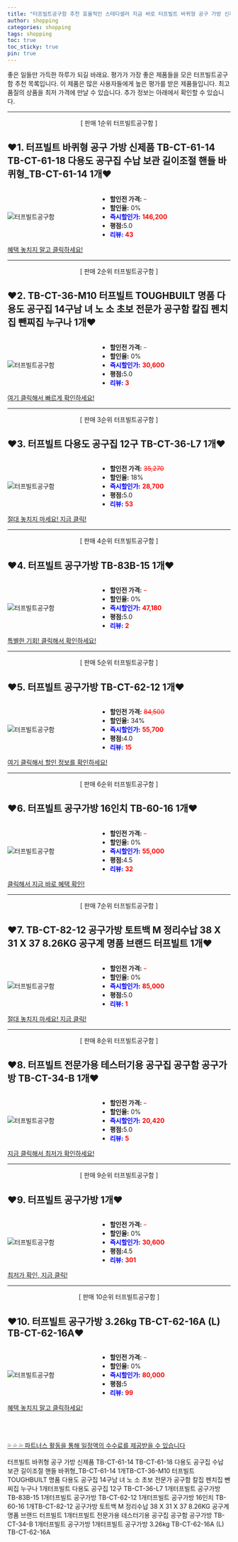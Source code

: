 ```yaml
---
title: "터프빌트공구함 추천 효율적인 스테디셀러 지금 바로 터프빌트 바퀴형 공구 가방 신제품"
author: shopping
categories: shopping
tags: shopping
toc: true
toc_sticky: true
pin: true
---
```

좋은 일들만 가득한 하루가 되길 바래요. 평가가 가장 좋은 제품들을 모은 터프빌트공구함 추천 목록입니다. 이 제품은 많은 사용자들에게 높은 평가를 받은 제품들입니다. 최고 품질의 상품을 최저 가격에 만날 수 있습니다. 추가 정보는 아래에서 확인할 수 있습니다.

---
<p class="toplist" style="margin: 0 auto; display: block; width: fit-content;">[ 판매 1순위 터프빌트공구함 ]</p>

<h2><strong>❤️1. 터프빌트 바퀴형 공구 가방 신제품 TB-CT-61-14 TB-CT-61-18 다용도 공구집 수납 보관 길이조절 핸들 바퀴형_TB-CT-61-14 1개❤️</strong></h2>

<div style="display: flex; align-items: center;">
    <div style="flex: 0.4;">
        <img src="https://thumbnail10.coupangcdn.com/thumbnails/remote/230x230ex/image/vendor_inventory/e353/06b6c612aacad148e415f0f379a3ed22bae455fd977066ad39b22a314eec.jpg" alt="터프빌트공구함" style="max-width: 100%;">
    </div>
    <div style="flex: 0.6; margin-left: 10px;">
        <ul>
            <li><strong>할인전 가격:</strong> <del style="color: red;">-</del></li>
            <li><strong>할인율:</strong> 0%</li>
            <li><span style='color:blue'><strong>즉시할인가:</strong></span> <span style='color:red'><strong>146,200</strong></span></li>
            <li><strong>평점:</strong>5.0</li>
            <li><span style='color:blue'><strong>리뷰:</strong></span> <span style='color:red'><strong>43</strong></span></li>
        </ul>
    </div>
</div>
<div class="center">
    <a href="https://selin100587001.github.io?lptag=AF9450613&subid=githubio&pageKey=5509971737&traceid=V0-153&itemId=8585612166&vendorItemId=87904507414" class="myButton">
        혜택 놓치지 말고 클릭하세요!
    </a>
</div>


---
<p class="toplist" style="margin: 0 auto; display: block; width: fit-content;">[ 판매 2순위 터프빌트공구함 ]</p>

<h2><strong>❤️2. TB-CT-36-M10 터프빌트 TOUGHBUILT 명품 다용도 공구집 14구남 녀 노 소 초보 전문가 공구함 칼집 펜치집 뺀찌집 누구나 1개❤️</strong></h2>

<div style="display: flex; align-items: center;">
    <div style="flex: 0.4;">
        <img src="https://thumbnail9.coupangcdn.com/thumbnails/remote/230x230ex/image/vendor_inventory/a445/cb4f1037887e2a3a0ab1712290123b9d0dc696356e24dfd61dac64824140.jpg" alt="터프빌트공구함" style="max-width: 100%;">
    </div>
    <div style="flex: 0.6; margin-left: 10px;">
        <ul>
            <li><strong>할인전 가격:</strong> <del style="color: red;">-</del></li>
            <li><strong>할인율:</strong> 0%</li>
            <li><span style='color:blue'><strong>즉시할인가:</strong></span> <span style='color:red'><strong>30,600</strong></span></li>
            <li><strong>평점:</strong>5.0</li>
            <li><span style='color:blue'><strong>리뷰:</strong></span> <span style='color:red'><strong>3</strong></span></li>
        </ul>
    </div>
</div>
<div class="center">
    <a href="https://selin100587001.github.io?lptag=AF9450613&subid=githubio&pageKey=8115659919&traceid=V0-153&itemId=23007995422&vendorItemId=90678638506" class="myButton">
        여기 클릭해서 빠르게 확인하세요!
    </a>
</div>


---
<p class="toplist" style="margin: 0 auto; display: block; width: fit-content;">[ 판매 3순위 터프빌트공구함 ]</p>

<h2><strong>❤️3. 터프빌트 다용도 공구집 12구 TB-CT-36-L7 1개❤️</strong></h2>

<div style="display: flex; align-items: center;">
    <div style="flex: 0.4;">
        <img src="https://thumbnail7.coupangcdn.com/thumbnails/remote/230x230ex/image/retail/images/2024/01/16/16/3/9383927e-956a-4854-bdbf-732280adafde.jpg" alt="터프빌트공구함" style="max-width: 100%;">
    </div>
    <div style="flex: 0.6; margin-left: 10px;">
        <ul>
            <li><strong>할인전 가격:</strong> <del style="color: red;">35,270</del></li>
            <li><strong>할인율:</strong> 18%</li>
            <li><span style='color:blue'><strong>즉시할인가:</strong></span> <span style='color:red'><strong>28,700</strong></span></li>
            <li><strong>평점:</strong>5.0</li>
            <li><span style='color:blue'><strong>리뷰:</strong></span> <span style='color:red'><strong>53</strong></span></li>
        </ul>
    </div>
</div>
<div class="center">
    <a href="https://selin100587001.github.io?lptag=AF9450613&subid=githubio&pageKey=7837779912&traceid=V0-153&itemId=21328488104&vendorItemId=88387118052" class="myButton">
        절대 놓치지 마세요! 지금 클릭!
    </a>
</div>


---
<p class="toplist" style="margin: 0 auto; display: block; width: fit-content;">[ 판매 4순위 터프빌트공구함 ]</p>

<h2><strong>❤️4. 터프빌트 공구가방 TB-83B-15 1개❤️</strong></h2>

<div style="display: flex; align-items: center;">
    <div style="flex: 0.4;">
        <img src="https://thumbnail7.coupangcdn.com/thumbnails/remote/230x230ex/image/vendor_inventory/66cd/5bc55ab780530c08143f9f5aeb52f22d7bf48b2474b889668e4768e07b25.jpg" alt="터프빌트공구함" style="max-width: 100%;">
    </div>
    <div style="flex: 0.6; margin-left: 10px;">
        <ul>
            <li><strong>할인전 가격:</strong> <del style="color: red;">-</del></li>
            <li><strong>할인율:</strong> 0%</li>
            <li><span style='color:blue'><strong>즉시할인가:</strong></span> <span style='color:red'><strong>47,180</strong></span></li>
            <li><strong>평점:</strong>5.0</li>
            <li><span style='color:blue'><strong>리뷰:</strong></span> <span style='color:red'><strong>2</strong></span></li>
        </ul>
    </div>
</div>
<div class="center">
    <a href="https://selin100587001.github.io?lptag=AF9450613&subid=githubio&pageKey=7728811525&traceid=V0-153&itemId=20763058897&vendorItemId=89231620811" class="myButton">
        특별한 기회! 클릭해서 확인하세요!
    </a>
</div>


---
<p class="toplist" style="margin: 0 auto; display: block; width: fit-content;">[ 판매 5순위 터프빌트공구함 ]</p>

<h2><strong>❤️5. 터프빌트 공구가방 TB-CT-62-12 1개❤️</strong></h2>

<div style="display: flex; align-items: center;">
    <div style="flex: 0.4;">
        <img src="https://thumbnail8.coupangcdn.com/thumbnails/remote/230x230ex/image/retail/images/2023/06/28/14/3/ebaf9050-f7b3-4470-ae9f-3a727695ea4d.jpg" alt="터프빌트공구함" style="max-width: 100%;">
    </div>
    <div style="flex: 0.6; margin-left: 10px;">
        <ul>
            <li><strong>할인전 가격:</strong> <del style="color: red;">84,500</del></li>
            <li><strong>할인율:</strong> 34%</li>
            <li><span style='color:blue'><strong>즉시할인가:</strong></span> <span style='color:red'><strong>55,700</strong></span></li>
            <li><strong>평점:</strong>4.0</li>
            <li><span style='color:blue'><strong>리뷰:</strong></span> <span style='color:red'><strong>15</strong></span></li>
        </ul>
    </div>
</div>
<div class="center">
    <a href="https://selin100587001.github.io?lptag=AF9450613&subid=githubio&pageKey=7429864721&traceid=V0-153&itemId=19294483308&vendorItemId=86409152415" class="myButton">
        여기 클릭해서 할인 정보를 확인하세요!
    </a>
</div>


---
<p class="toplist" style="margin: 0 auto; display: block; width: fit-content;">[ 판매 6순위 터프빌트공구함 ]</p>

<h2><strong>❤️6. 터프빌트 공구가방 16인치 TB-60-16 1개❤️</strong></h2>

<div style="display: flex; align-items: center;">
    <div style="flex: 0.4;">
        <img src="https://thumbnail6.coupangcdn.com/thumbnails/remote/230x230ex/image/vendor_inventory/86e3/109e89703bfaa67d656e962472f58b7c1e993bd9c9c789393eed322ba87f.JPG" alt="터프빌트공구함" style="max-width: 100%;">
    </div>
    <div style="flex: 0.6; margin-left: 10px;">
        <ul>
            <li><strong>할인전 가격:</strong> <del style="color: red;">-</del></li>
            <li><strong>할인율:</strong> 0%</li>
            <li><span style='color:blue'><strong>즉시할인가:</strong></span> <span style='color:red'><strong>55,000</strong></span></li>
            <li><strong>평점:</strong>4.5</li>
            <li><span style='color:blue'><strong>리뷰:</strong></span> <span style='color:red'><strong>32</strong></span></li>
        </ul>
    </div>
</div>
<div class="center">
    <a href="https://selin100587001.github.io?lptag=AF9450613&subid=githubio&pageKey=4899590184&traceid=V0-153&itemId=6391028029&vendorItemId=85981704110" class="myButton">
        클릭해서 지금 바로 혜택 확인!
    </a>
</div>


---
<p class="toplist" style="margin: 0 auto; display: block; width: fit-content;">[ 판매 7순위 터프빌트공구함 ]</p>

<h2><strong>❤️7. TB-CT-82-12 공구가방 토트백 M 정리수납 38 X 31 X 37 8.26KG 공구계 명품 브랜드 터프빌트 1개❤️</strong></h2>

<div style="display: flex; align-items: center;">
    <div style="flex: 0.4;">
        <img src="https://thumbnail8.coupangcdn.com/thumbnails/remote/230x230ex/image/vendor_inventory/d594/ab23d73fbab3f61d5e9eacd81ddc15c8893705e5a6df5c27912555e49e2f.jpeg" alt="터프빌트공구함" style="max-width: 100%;">
    </div>
    <div style="flex: 0.6; margin-left: 10px;">
        <ul>
            <li><strong>할인전 가격:</strong> <del style="color: red;">-</del></li>
            <li><strong>할인율:</strong> 0%</li>
            <li><span style='color:blue'><strong>즉시할인가:</strong></span> <span style='color:red'><strong>85,000</strong></span></li>
            <li><strong>평점:</strong>5.0</li>
            <li><span style='color:blue'><strong>리뷰:</strong></span> <span style='color:red'><strong>1</strong></span></li>
        </ul>
    </div>
</div>
<div class="center">
    <a href="https://selin100587001.github.io?lptag=AF9450613&subid=githubio&pageKey=6412450855&traceid=V0-153&itemId=13757808627&vendorItemId=88709750426" class="myButton">
        절대 놓치지 마세요! 지금 클릭!
    </a>
</div>


---
<p class="toplist" style="margin: 0 auto; display: block; width: fit-content;">[ 판매 8순위 터프빌트공구함 ]</p>

<h2><strong>❤️8. 터프빌트 전문가용 테스터기용 공구집 공구함 공구가방 TB-CT-34-B 1개❤️</strong></h2>

<div style="display: flex; align-items: center;">
    <div style="flex: 0.4;">
        <img src="https://thumbnail8.coupangcdn.com/thumbnails/remote/230x230ex/image/vendor_inventory/bc25/c8ec3367d680b2e110cba55cfa8e43e08891d96006b99d1916a9923ed938.JPG" alt="터프빌트공구함" style="max-width: 100%;">
    </div>
    <div style="flex: 0.6; margin-left: 10px;">
        <ul>
            <li><strong>할인전 가격:</strong> <del style="color: red;">-</del></li>
            <li><strong>할인율:</strong> 0%</li>
            <li><span style='color:blue'><strong>즉시할인가:</strong></span> <span style='color:red'><strong>20,420</strong></span></li>
            <li><strong>평점:</strong>5.0</li>
            <li><span style='color:blue'><strong>리뷰:</strong></span> <span style='color:red'><strong>5</strong></span></li>
        </ul>
    </div>
</div>
<div class="center">
    <a href="https://selin100587001.github.io?lptag=AF9450613&subid=githubio&pageKey=4940805080&traceid=V0-153&itemId=6509040738&vendorItemId=85991711682" class="myButton">
        지금 클릭해서 최저가 확인하세요!
    </a>
</div>


---
<p class="toplist" style="margin: 0 auto; display: block; width: fit-content;">[ 판매 9순위 터프빌트공구함 ]</p>

<h2><strong>❤️9. 터프빌트 공구가방 1개❤️</strong></h2>

<div style="display: flex; align-items: center;">
    <div style="flex: 0.4;">
        <img src="https://thumbnail8.coupangcdn.com/thumbnails/remote/230x230ex/image/vendor_inventory/662e/abc9a0f6aa3278908de981eebae085f64cab47413006d7ba74666fffa518.jpg" alt="터프빌트공구함" style="max-width: 100%;">
    </div>
    <div style="flex: 0.6; margin-left: 10px;">
        <ul>
            <li><strong>할인전 가격:</strong> <del style="color: red;">-</del></li>
            <li><strong>할인율:</strong> 0%</li>
            <li><span style='color:blue'><strong>즉시할인가:</strong></span> <span style='color:red'><strong>30,600</strong></span></li>
            <li><strong>평점:</strong>4.5</li>
            <li><span style='color:blue'><strong>리뷰:</strong></span> <span style='color:red'><strong>301</strong></span></li>
        </ul>
    </div>
</div>
<div class="center">
    <a href="https://selin100587001.github.io?lptag=AF9450613&subid=githubio&pageKey=24411204&traceid=V0-153&itemId=95052077&vendorItemId=80710178885" class="myButton">
        최저가 확인, 지금 클릭!
    </a>
</div>


---
<p class="toplist" style="margin: 0 auto; display: block; width: fit-content;">[ 판매 10순위 터프빌트공구함 ]</p>

<h2><strong>❤️10. 터프빌트 공구가방 3.26kg TB-CT-62-16A (L) TB-CT-62-16A❤️</strong></h2>

<div style="display: flex; align-items: center;">
    <div style="flex: 0.4;">
        <img src="https://thumbnail6.coupangcdn.com/thumbnails/remote/230x230ex/image/retail/images/2024/07/03/14/3/ec125267-2933-47ef-a650-7d9e5f15e13d.jpg" alt="터프빌트공구함" style="max-width: 100%;">
    </div>
    <div style="flex: 0.6; margin-left: 10px;">
        <ul>
            <li><strong>할인전 가격:</strong> <del style="color: red;">-</del></li>
            <li><strong>할인율:</strong> 0%</li>
            <li><span style='color:blue'><strong>즉시할인가:</strong></span> <span style='color:red'><strong>80,000</strong></span></li>
            <li><strong>평점:</strong>5</li>
            <li><span style='color:blue'><strong>리뷰:</strong></span> <span style='color:red'><strong>99</strong></span></li>
        </ul>
    </div>
</div>
<div class="center">
    <a href="https://selin100587001.github.io?lptag=AF9450613&subid=githubio&pageKey=5573868836&traceid=V0-153&itemId=8886611052&vendorItemId=90557273255" class="myButton">
        혜택 놓치지 말고 클릭하세요!
    </a>
</div>

<br><br><br>[💦 💦 💦 파트너스 활동을 통해 일정액의 수수료를 제공받을 수 있습니다](https://link.coupang.com/a/bcpT2c)<br><br>터프빌트 바퀴형 공구 가방 신제품 TB-CT-61-14 TB-CT-61-18 다용도 공구집 수납 보관 길이조절 핸들 바퀴형_TB-CT-61-14 1개TB-CT-36-M10 터프빌트 TOUGHBUILT 명품 다용도 공구집 14구남 녀 노 소 초보 전문가 공구함 칼집 펜치집 뺀찌집 누구나 1개터프빌트 다용도 공구집 12구 TB-CT-36-L7 1개터프빌트 공구가방 TB-83B-15 1개터프빌트 공구가방 TB-CT-62-12 1개터프빌트 공구가방 16인치 TB-60-16 1개TB-CT-82-12 공구가방 토트백 M 정리수납 38 X 31 X 37 8.26KG 공구계 명품 브랜드 터프빌트 1개터프빌트 전문가용 테스터기용 공구집 공구함 공구가방 TB-CT-34-B 1개터프빌트 공구가방 1개터프빌트 공구가방 3.26kg TB-CT-62-16A (L) TB-CT-62-16A